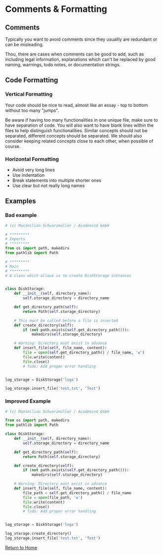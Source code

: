 # Comments & Formatting

## Comments

Typically you want to avoid comments since they usuallly are redundant or can be misleading.

Thou, there are cases when comments can be good to add, such as including legal information, explanations which can't be replaced by good naming, warnings, todo notes, or documentation strings.

## Code Formatting

### Vertical Formatting

Your code should be nice to read, almost like an essay - top to bottom without too many "jumps".

Be aware if having too many functionalities in one unique file, make sure to have separation of code. You will also want to have blank lines within the files to help distinguish functionalities. Similar concepts should not be separated, different concepts should be separated. We should also consider keeping related concepts close to each other, when possible of course.

### Horizontal Formatting

- Avoid very long lines
- Use indentation
- Break statements into multiple shorter ones
- Use clear but not really long names

## Examples

### Bad example
```py
# (c) Maximilian Schwarzmüller / Academind GmbH

# *********
# Imports
# *********
from os import path, makedirs
from pathlib import Path

# *********
# Main
# *********
# A class which allows us to create DiskStorage instances


class DiskStorage:
    def __init__(self, directory_name):
        self.storage_directory = directory_name

    def get_directory_path(self):
        return Path(self.storage_directory)

    # This must be called before a file is inserted
    def create_directory(self):
        if (not path.exists(self.get_directory_path())):
            makedirs(self.storage_directory)

    # Warning: Directory must exist in advance
    def insert_file(self, file_name, content):
        file = open(self.get_directory_path() / file_name, 'w')
        file.write(content)
        file.close()
        # Todo: Add proper error handling


log_storage = DiskStorage('logs')

log_storage.insert_file('test.txt', 'Test')
```

### Improved Example
```py
# (c) Maximilian Schwarzmüller / Academind GmbH

from os import path, makedirs
from pathlib import Path

class DiskStorage:
    def __init__(self, directory_name):
        self.storage_directory = directory_name

    def get_directory_path(self):
        return Path(self.storage_directory)

    def create_directory(self):
        if (not path.exists(self.get_directory_path())):
            makedirs(self.storage_directory)

    # Warning: Directory must exist in advance
    def insert_file(self, file_name, content):
        file_path = self.get_directory_path() / file_name
        file = open(file_path, 'w')
        file.write(content)
        file.close()
        # Todo: Add proper error handling


log_storage = DiskStorage('logs')

log_storage.create_directory()
log_storage.insert_file('test.txt', 'Test')
```

[Return to Home](./README.md)